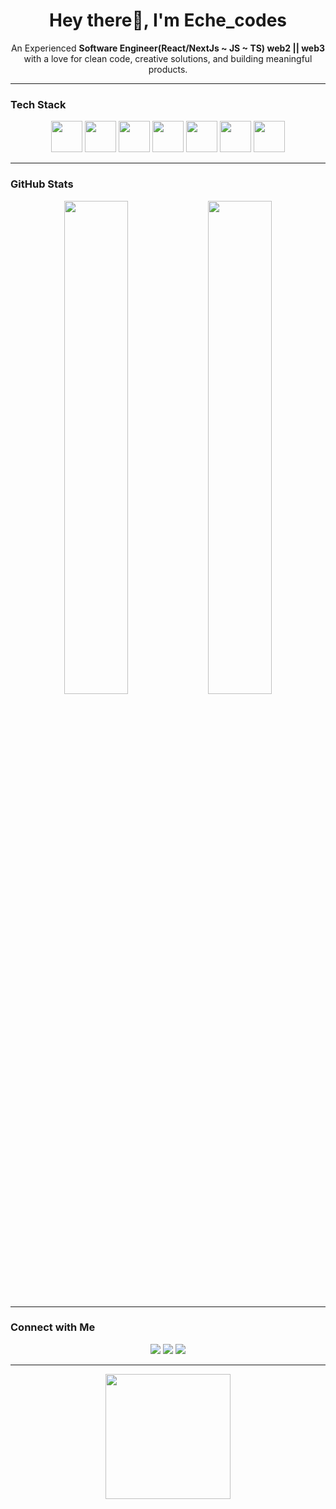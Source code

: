 <h1 align="center">Hey there👋, I'm <strong>Eche_codes</strong> </h1>

<p align="center">
  An Experienced <strong>Software Engineer(React/NextJs ~ JS ~ TS) web2 || web3</strong> with a love for clean code, creative solutions, and building meaningful products.
</p>

---

###  Tech Stack

<p align="center">
  <img src="https://cdn.jsdelivr.net/gh/devicons/devicon/icons/javascript/javascript-original.svg" width="50" />
  <img src="https://cdn.jsdelivr.net/gh/devicons/devicon/icons/typescript/typescript-original.svg" width="50" />
  <img src="https://cdn.jsdelivr.net/gh/devicons/devicon/icons/react/react-original.svg" width="50" />
  <img src="https://cdn.jsdelivr.net/gh/devicons/devicon/icons/python/python-original.svg" width="50"/>
  <img src="https://cdn.jsdelivr.net/gh/devicons/devicon/icons/csharp/csharp-original.svg" width="50"" />
  <img src="https://cdn.jsdelivr.net/gh/devicons/devicon/icons/html5/html5-original.svg" width="50" />
  <img src="https://cdn.jsdelivr.net/gh/devicons/devicon/icons/css3/css3-original.svg" width="50" />
</p>

---

###  GitHub Stats

<p align="center">
  <img src="https://github-readme-stats.vercel.app/api?username=Eche00&show_icons=true&theme=github_dark&hide_border=true" width="45%" />
  <img src="https://github-readme-stats.vercel.app/api/top-langs/?username=Eche00&layout=compact&theme=github_dark&hide_border=true" width="45%" />
</p>

---

###  Connect with Me

<p align="center">
  <a href="https://www.linkedin.com/in/eze-echezonachukwu-3755ba283?utm_source=share&utm_campaign=share_via&utm_content=profile&utm_medium=ios_app"><img src="https://img.shields.io/badge/LinkedIn-%230077B5?style=for-the-badge&logo=linkedin&logoColor=white"/></a>
  <a href="mailto:echeeze956@gmail.com"><img src="https://img.shields.io/badge/Gmail-%23D14836?style=for-the-badge&logo=gmail&logoColor=white"/></a>
  <a href="https://www.instagram.com/eche__codes?igsh=dzJ3YXpxcndueWVy&utm_source=qr"><img src="https://img.shields.io/badge/Instagram-%23E4405F?style=for-the-badge&logo=instagram&logoColor=white"/></a>
</p>

---

<!-- Optional animated GIF or message -->
<p align="center">
<!--   <img src="https://media.giphy.com/media/LMt9638dO8dftAjtco/giphy.gif" width="200" /> -->
  <img src="https://cdn.jsdelivr.net/gh/devicons/devicon/icons/react/react-original.svg" height="200" />
  
</p>
